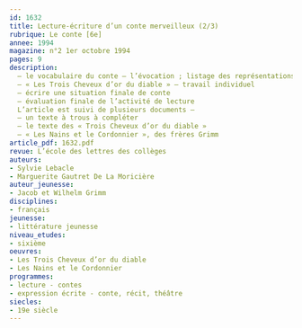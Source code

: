 ```yaml
---
id: 1632
title: Lecture-écriture d’un conte merveilleux (2/3)
rubrique: Le conte [6e]
annee: 1994
magazine: n°2 1er octobre 1994
pages: 9
description: 
  – le vocabulaire du conte – l’évocation ; listage des représentations ; bilan des représentations ; utilisation des représentations ; réinvestissement
  – « Les Trois Cheveux d’or du diable » – travail individuel
  – écrire une situation finale de conte
  – évaluation finale de l’activité de lecture
  L’article est suivi de plusieurs documents – 
  – un texte à trous à compléter
  – le texte des « Trois Cheveux d’or du diable »
  – « Les Nains et le Cordonnier », des frères Grimm
article_pdf: 1632.pdf
revue: L’école des lettres des collèges
auteurs:
- Sylvie Lebacle
- Marguerite Gautret De La Moricière
auteur_jeunesse:
- Jacob et Wilhelm Grimm
disciplines:
- français
jeunesse:
- littérature jeunesse
niveau_etudes:
- sixième
oeuvres:
- Les Trois Cheveux d’or du diable
- Les Nains et le Cordonnier
programmes:
- lecture - contes
- expression écrite - conte, récit, théâtre
siecles:
- 19e siècle
---
```

